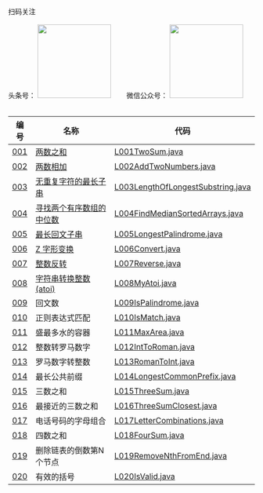 扫码关注
<br>
<br>
头条号：
<img src="http://java-code.net/img/toutiao.jpeg" width = "150" height = "150"/>　　
微信公众号：
<img src="http://java-code.net/img/weixin.jpg" width = "150" height = "150"/>
<br>
<br>

|编号|名称|代码|
|----|---|----|  
|[001](https://leetcode-cn.com/problems/two-sum/)|[两数之和](http://java-code.net/article?id=11)|[L001TwoSum.java](https://github.com/ybjx/Leetcode/blob/master/solution/src/main/java/com/ybjx/leetcode/solution/L001TwoSum.java)|  
|[002](https://leetcode-cn.com/problems/add-two-numbers/)|[两数相加](http://java-code.net/article?id=12)|[L002AddTwoNumbers.java](https://github.com/ybjx/Leetcode/blob/master/solution/src/main/java/com/ybjx/leetcode/solution/L002AddTwoNumbers.java)|  
|[003](https://leetcode-cn.com/problems/longest-substring-without-repeating-characters/)|[无重复字符的最长子串](http://java-code.net/article?id=13)|[L003LengthOfLongestSubstring.java](https://github.com/ybjx/Leetcode/blob/master/solution/src/main/java/com/ybjx/leetcode/solution/L003LengthOfLongestSubstring.java)| 
|[004](https://leetcode-cn.com/problems/median-of-two-sorted-arrays/)|[寻找两个有序数组的中位数](http://java-code.net/article?id=14)|[L004FindMedianSortedArrays.java](https://github.com/ybjx/Leetcode/blob/master/solution/src/main/java/com/ybjx/leetcode/solution/L004FindMedianSortedArrays.java)|
|[005](https://leetcode-cn.com/problems/longest-palindromic-substring/)|[最长回文子串](http://java-code.net/article?id=15)|[L005LongestPalindrome.java](https://github.com/ybjx/Leetcode/blob/master/solution/src/main/java/com/ybjx/leetcode/solution/L005LongestPalindrome.java)|
|[006](https://leetcode-cn.com/problems/zigzag-conversion/)|[Z 字形变换](http://java-code.net/article/mobile/?id=16)|[L006Convert.java](https://github.com/ybjx/Leetcode/blob/master/solution/src/main/java/com/ybjx/leetcode/solution/L006Convert.java)| 
|[007](https://leetcode-cn.com/problems/reverse-integer/)|[整数反转](http://java-code.net/article/mobile/?id=17)|[L007Reverse.java](https://github.com/ybjx/Leetcode/blob/master/solution/src/main/java/com/ybjx/leetcode/solution/L007Reverse.java)| 
|[008](https://leetcode-cn.com/problems/string-to-integer-atoi/)|[字符串转换整数 (atoi)](http://java-code.net/article?id=18)|[L008MyAtoi.java](https://github.com/ybjx/Leetcode/blob/master/solution/src/main/java/com/ybjx/leetcode/solution/L008MyAtoi.java)| 
|[009](https://leetcode-cn.com/problems/palindrome-number/submissions/)|回文数|[L009IsPalindrome.java](https://github.com/ybjx/Leetcode/blob/master/solution/src/main/java/com/ybjx/leetcode/solution/L009IsPalindrome.java)| 
|[010](https://leetcode-cn.com/problems/regular-expression-matching/)|正则表达式匹配|[L010IsMatch.java](https://github.com/ybjx/Leetcode/blob/master/solution/src/main/java/com/ybjx/leetcode/solution/L010IsMatch.java)| 
|[011](https://leetcode-cn.com/problems/container-with-most-water/submissions/)|盛最多水的容器|[L011MaxArea.java](https://github.com/ybjx/Leetcode/blob/master/solution/src/main/java/com/ybjx/leetcode/solution/L011MaxArea.java)| 
|[012](https://leetcode-cn.com/problems/integer-to-roman/)|整数转罗马数字|[L012IntToRoman.java](https://github.com/ybjx/Leetcode/blob/master/solution/src/main/java/com/ybjx/leetcode/solution/L012IntToRoman.java)| 
|[013](https://leetcode-cn.com/problems/roman-to-integer/)|罗马数字转整数|[L013RomanToInt.java](https://github.com/ybjx/Leetcode/blob/master/solution/src/main/java/com/ybjx/leetcode/solution/L013RomanToInt.java)| 
|[014](https://leetcode-cn.com/problems/longest-common-prefix/)|最长公共前缀|[L014LongestCommonPrefix.java](https://github.com/ybjx/Leetcode/blob/master/solution/src/main/java/com/ybjx/leetcode/solution/L014LongestCommonPrefix.java)| 
|[015](https://leetcode-cn.com/problems/3sum/)|三数之和|[L015ThreeSum.java](https://github.com/ybjx/Leetcode/blob/master/solution/src/main/java/com/ybjx/leetcode/solution/L015ThreeSum.java)| 
|[016](https://leetcode-cn.com/problems/3sum-closest/)|最接近的三数之和|[L016ThreeSumClosest.java](https://github.com/ybjx/Leetcode/blob/master/solution/src/main/java/com/ybjx/leetcode/solution/L016ThreeSumClosest.java)| 
|[017](https://leetcode-cn.com/problems/letter-combinations-of-a-phone-number/)|电话号码的字母组合|[L017LetterCombinations.java](https://github.com/ybjx/Leetcode/blob/master/solution/src/main/java/com/ybjx/leetcode/solution/L017LetterCombinations.java)| 
|[018](https://leetcode-cn.com/problems/4sum/)|四数之和|[L018FourSum.java](https://github.com/ybjx/Leetcode/blob/master/solution/src/main/java/com/ybjx/leetcode/solution/L018FourSum.java)| 
|[019](https://leetcode-cn.com/problems/remove-nth-node-from-end-of-list/)|删除链表的倒数第N个节点|[L019RemoveNthFromEnd.java](https://github.com/ybjx/Leetcode/blob/master/solution/src/main/java/com/ybjx/leetcode/solution/L019RemoveNthFromEnd.java)| 
|[020](https://leetcode-cn.com/problems/valid-parentheses/)|有效的括号|[L020IsValid.java](https://github.com/ybjx/Leetcode/blob/master/solution/src/main/java/com/ybjx/leetcode/solution/L020IsValid.java)| 